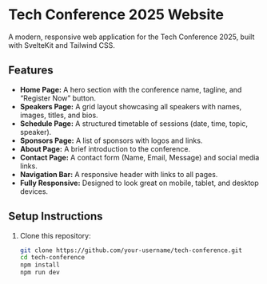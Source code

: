 # Tech Conference 2025 Website

A modern, responsive web application for the Tech Conference 2025, built with SvelteKit and Tailwind CSS.

## Features
- **Home Page:** A hero section with the conference name, tagline, and “Register Now” button.
- **Speakers Page:** A grid layout showcasing all speakers with names, images, titles, and bios.
- **Schedule Page:** A structured timetable of sessions (date, time, topic, speaker).
- **Sponsors Page:** A list of sponsors with logos and links.
- **About Page:** A brief introduction to the conference.
- **Contact Page:** A contact form (Name, Email, Message) and social media links.
- **Navigation Bar:** A responsive header with links to all pages.
- **Fully Responsive:** Designed to look great on mobile, tablet, and desktop devices.

## Setup Instructions
1. Clone this repository:
   ```bash
   git clone https://github.com/your-username/tech-conference.git
   cd tech-conference
   npm install
   npm run dev